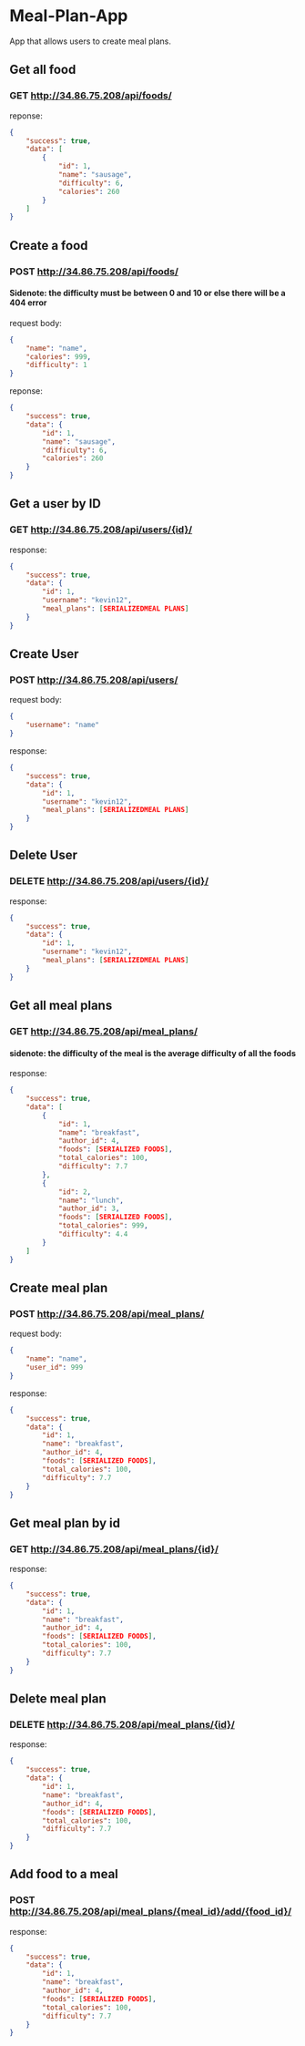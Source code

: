 # Meal-Plan-App
App that allows users to create meal plans.

## Get all food
### GET http://34.86.75.208/api/foods/
reponse: 
```json
{
	"success": true,
	"data": [
		{
			"id": 1,
			"name": "sausage",
			"difficulty": 6,
			"calories": 260
		}
	]
}
```
## Create a food 
### POST http://34.86.75.208/api/foods/
#### Sidenote: the difficulty must be between 0 and 10 or else there will be a 404 error
request body:
```json
{
	"name": "name",
	"calories": 999,
	"difficulty": 1
}
``` 
reponse: 
```json
{
	"success": true,
	"data": {
		"id": 1,
		"name": "sausage",
		"difficulty": 6,
		"calories": 260
	}
}
```
## Get a user by ID
### GET http://34.86.75.208/api/users/{id}/
response:
```json
{
	"success": true,
	"data": {
		"id": 1,
		"username": "kevin12",
		"meal_plans": [SERIALIZEDMEAL PLANS]
	}
}
```
## Create User
### POST http://34.86.75.208/api/users/
request body:
```json
{
	"username": "name"
}
```
response:
```json
{
	"success": true,
	"data": {
		"id": 1,
		"username": "kevin12",
		"meal_plans": [SERIALIZEDMEAL PLANS]
	}
}
```
## Delete User
### DELETE http://34.86.75.208/api/users/{id}/
response:
```json
{
	"success": true,
	"data": {
		"id": 1,
		"username": "kevin12",
		"meal_plans": [SERIALIZEDMEAL PLANS]
	}
}
```
## Get all meal plans
### GET http://34.86.75.208/api/meal_plans/
#### sidenote: the difficulty of the meal is the average difficulty of all the foods
response:
```json
{
	"success": true,
	"data": [
		{
			"id": 1,
			"name": "breakfast",
			"author_id": 4,
			"foods": [SERIALIZED FOODS],
			"total_calories": 100,
			"difficulty": 7.7
		},
		{
			"id": 2,
			"name": "lunch",
			"author_id": 3,
			"foods": [SERIALIZED FOODS],
			"total_calories": 999,
			"difficulty": 4.4
		}
	]
}
```
## Create meal plan
### POST http://34.86.75.208/api/meal_plans/
request body:
```json
{
	"name": "name",
	"user_id": 999
}
```
response:
```json
{
	"success": true,
	"data": {
		"id": 1,
		"name": "breakfast",
		"author_id": 4,
		"foods": [SERIALIZED FOODS],
		"total_calories": 100,
		"difficulty": 7.7
	}
}
```
## Get meal plan by id
### GET http://34.86.75.208/api/meal_plans/{id}/
response:
```json
{
	"success": true,
	"data": {
		"id": 1,
		"name": "breakfast",
		"author_id": 4,
		"foods": [SERIALIZED FOODS],
		"total_calories": 100,
		"difficulty": 7.7
	}
}
```
## Delete meal plan
### DELETE http://34.86.75.208/api/meal_plans/{id}/
response:
```json
{
	"success": true,
	"data": {
		"id": 1,
		"name": "breakfast",
		"author_id": 4,
		"foods": [SERIALIZED FOODS],
		"total_calories": 100,
		"difficulty": 7.7
	}
}
```
## Add food to a meal
### POST http://34.86.75.208/api/meal_plans/{meal_id}/add/{food_id}/
response:
```json
{
	"success": true,
	"data": {
		"id": 1,
		"name": "breakfast",
		"author_id": 4,
		"foods": [SERIALIZED FOODS],
		"total_calories": 100,
		"difficulty": 7.7
	}
}
```
